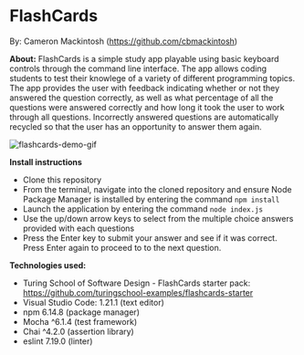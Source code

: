 # FlashCards

By: Cameron Mackintosh (https://github.com/cbmackintosh)

**About:**
FlashCards is a simple study app playable using basic keyboard controls through the command line interface. The app allows coding students to test their knowlege of a variety of different programming topics. The app provides the user with feedback indicating whether or not they answered the question correctly, as well as what percentage of all the questions were answered correctly and how long it took the user to work through all questions. Incorrectly answered questions are automatically recycled so that the user has an opportunity to answer them again.

![flashcards-demo-gif](https://user-images.githubusercontent.com/72054706/106844184-1a113f00-6665-11eb-90e3-5eb6e66e5e28.gif)

**Install instructions**
- Clone this repository
- From the terminal, navigate into the cloned repository and ensure Node Package Manager is installed by entering the command `npm install`
- Launch the application by entering the command `node index.js`
- Use the up/down arrow keys to select from the multiple choice answers provided with each questions
- Press the Enter key to submit your answer and see if it was correct. Press Enter again to proceed to to the next question.

**Technologies used:**
* Turing School of Software Design - FlashCards starter pack: https://github.com/turingschool-examples/flashcards-starter
* Visual Studio Code: 1.21.1 (text editor)
* npm 6.14.8 (package manager)
* Mocha ^6.1.4 (test framework)
* Chai ^4.2.0 (assertion library)
* eslint 7.19.0 (linter)
